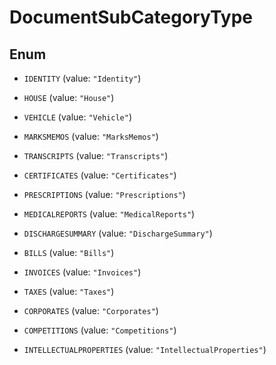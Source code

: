 

# DocumentSubCategoryType

## Enum


* `IDENTITY` (value: `"Identity"`)

* `HOUSE` (value: `"House"`)

* `VEHICLE` (value: `"Vehicle"`)

* `MARKSMEMOS` (value: `"MarksMemos"`)

* `TRANSCRIPTS` (value: `"Transcripts"`)

* `CERTIFICATES` (value: `"Certificates"`)

* `PRESCRIPTIONS` (value: `"Prescriptions"`)

* `MEDICALREPORTS` (value: `"MedicalReports"`)

* `DISCHARGESUMMARY` (value: `"DischargeSummary"`)

* `BILLS` (value: `"Bills"`)

* `INVOICES` (value: `"Invoices"`)

* `TAXES` (value: `"Taxes"`)

* `CORPORATES` (value: `"Corporates"`)

* `COMPETITIONS` (value: `"Competitions"`)

* `INTELLECTUALPROPERTIES` (value: `"IntellectualProperties"`)



